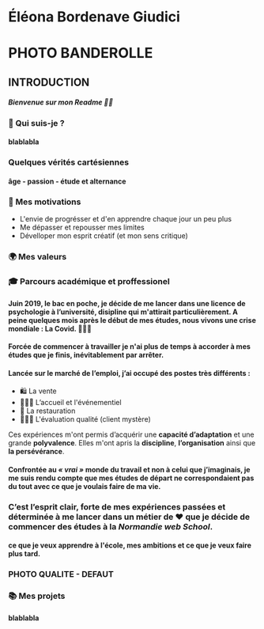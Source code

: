 # **Éléona Bordenave Giudici** 

# PHOTO BANDEROLLE 

## INTRODUCTION

##### *Bienvenue sur mon Readme* 👋🏻

### 🚀 Qui suis-je ?

#### blablabla

### Quelques vérités cartésiennes
#### âge - passion - étude et alternance

### 🎯 Mes motivations

* L'envie de progrésser et d'en apprendre chaque jour un peu plus
* Me dépasser et repousser mes limites
* Dévelloper mon esprit créatif (et mon sens critique)

### 🌍 Mes valeurs

### 🎓 Parcours académique et proffessionel 

#### Juin 2019, le bac en poche, je décide de me lancer dans une licence de psychologie à l’université, disipline qui m'attirait particulièrement. A peine quelques mois après le début de mes études, nous vivons une crise mondiale : **La Covid**. 👩🏼‍⚕

#### Forcée de commencer à travailler je n'ai plus de temps à accorder à mes études que je finis, inévitablement par arrêter.

#### Lancée sur le marché de l’emploi, j’ai occupé des postes très différents :

* 🛍 La vente
* 👩🏼‍💼 L’accueil et l'événementiel
* 🍷 La restauration
* 🕵🏼‍♀ L'évaluation qualité (client mystère)

Ces expériences m'ont permis d’acquérir une **capacité d’adaptation** et une grande **polyvalence**. Elles m'ont apris la **discipline**, **l’organisation** ainsi que **la persévérance**.

#### Confrontée au *« vrai »* monde du travail et non à celui que j’imaginais, je me suis rendu compte que mes études de départ ne correspondaient pas du tout avec ce que je voulais faire de ma vie. 

### C’est l’esprit clair, forte de mes expériences passées et **déterminée** à me lancer dans un métier de ❤️ que je décide de commencer des études à la *Normandie web School*.

#### ce que je veux apprendre à l'école, mes ambitions et ce que je veux faire plus tard.

### PHOTO QUALITE - DEFAUT

### 📚 Mes projets

#### blablabla
